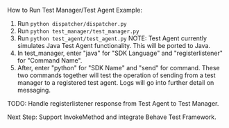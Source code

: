 How to Run Test Manager/Test Agent Example:

1. Run ```python dispatcher/dispatcher.py```
2. Run ```python test_manager/test_manager.py```
3. Run ```python test_agent/test_agent.py```
    NOTE: Test Agent currently simulates Java Test Agent functionality. This will be ported to Java.
4. In test_manager, enter "java" for "SDK Language" and "registerlistener" for "Command Name".
5. After, enter "python" for "SDK Name" and "send" for command. These two commands together will test the operation of sending from a test manager to a registered test agent. Logs will go into further detail on messaging. 

TODO: Handle registerlistener response from Test Agent to Test Manager.

Next Step: Support InvokeMethod and integrate Behave Test Framework.